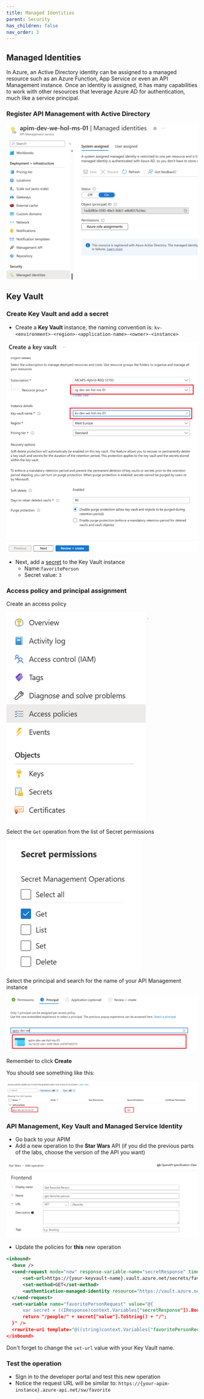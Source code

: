 ```yaml
---
title: Managed Identities
parent: Security
has_children: false
nav_order: 3
---
```


## Managed Identities

In Azure, an Active Directory identity can be assigned to a managed resource such as an Azure Function, App Service or even an API Management instance. Once an identity is assigned, it has many capabilities to work with other resources that leverage Azure AD for authentication, much like a service principal.

### Register API Management with Active Directory

![Register APIM](../../assets/images/apim-security-register-principal.png)

## Key Vault 

### Create Key Vault and add a secret

- Create a **Key Vault** instance, the naming convention is: `kv-<environment>-<region>-<application-name>-<owner>-<instance>`

![Create Key Vault](../../assets/images/apim-security-create-key-vault.png)

- Next, add a [secret](https://docs.microsoft.com/en-us/azure/key-vault/secrets/quick-create-portal#add-a-secret-to-key-vault) to the Key Vault instance
  - Name:`favoritePerson`
  - Secret value: `3`

### Access policy and principal assignment

Create an access policy

![Create Key Vault](../../assets/images/apim-security-key-vault-1.png)

Select the `Get` operation from the list of Secret permissions

![Create Key Vault](../../assets/images/apim-security-key-vault-2.png)

Select the principal and search for the name of your API Management instance

![Create Key Vault](../../assets/images/apim-security-key-vault-3.png)

Remember to click **Create**

You should see something like this:

![Create Key Vault](../../assets/images/apim-security-key-vault-4.png)

### API Management, Key Vault and Managed Service Identity

- Go back to your APIM
- Add a new operation to the **Star Wars** API (if you did the previous parts of the labs, choose the version of the API you want)

![New operation](../../assets/images/apim-security-add-operation.png)

- Update the policies for **this** new operation

```xml
<inbound>
  <base />
  <send-request mode="new" response-variable-name="secretResponse" timeout="20" ignore-error="false">
      <set-url>https://{your-keyvault-name}.vault.azure.net/secrets/favoritePerson/?api-version=7.0</set-url>
      <set-method>GET</set-method>
      <authentication-managed-identity resource="https://vault.azure.net" />
  </send-request>
  <set-variable name="favoritePersonRequest" value="@{
      var secret = ((IResponse)context.Variables["secretResponse"]).Body.As<JObject>();
      return "/people/" + secret["value"].ToString() + "/";
  }" />
  <rewrite-uri template="@((string)context.Variables["favoritePersonRequest"])" />
</inbound>
```

Don't forget to change the `set-url` value with your Key Vault name.

### Test the operation

- Sign in to the developer portal and test this new operation
- Notice the request URL will be similar to: `https://{your-apim-instance}.azure-api.net/sw/favorite`


